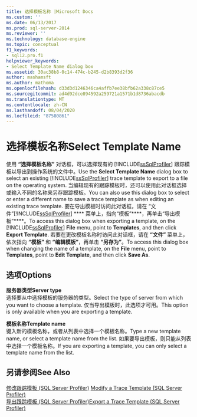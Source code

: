 ```yaml
---
title: 选择模板名称 |Microsoft Docs
ms.custom: ''
ms.date: 06/13/2017
ms.prod: sql-server-2014
ms.reviewer: ''
ms.technology: database-engine
ms.topic: conceptual
f1_keywords:
- sql12.pro.f1
helpviewer_keywords:
- Select Template Name dialog box
ms.assetid: 30ac38b8-0c14-474c-b245-d2b8393d2f36
author: mashamsft
ms.author: mathoma
ms.openlocfilehash: d33d3d1246346ca4affb7ee38bfb62a338c87ce5
ms.sourcegitcommit: ad4d92dce894592a259721a1571b1d8736abacdb
ms.translationtype: MT
ms.contentlocale: zh-CN
ms.lasthandoff: 08/04/2020
ms.locfileid: "87580861"
---
```

# <a name="select-template-name"></a><span data-ttu-id="57004-102">选择模板名称</span><span class="sxs-lookup"><span data-stu-id="57004-102">Select Template Name</span></span>
  <span data-ttu-id="57004-103">使用 **“选择模板名称”** 对话框，可以选择现有的 [!INCLUDE[ssSqlProfiler](../includes/sssqlprofiler-md.md)] 跟踪模板以导出到操作系统的文件中。</span><span class="sxs-lookup"><span data-stu-id="57004-103">Use the **Select Template Name** dialog box to select an existing [!INCLUDE[ssSqlProfiler](../includes/sssqlprofiler-md.md)] trace template to export to a file on the operating system.</span></span> <span data-ttu-id="57004-104">当编辑现有的跟踪模板时，还可以使用此对话框选择或输入不同的名称来另存跟踪模板。</span><span class="sxs-lookup"><span data-stu-id="57004-104">You can also use this dialog box to select or enter a different name to save a trace template as when editing an existing trace template.</span></span> <span data-ttu-id="57004-105">要在导出模板时访问此对话框，请在 “文件”[!INCLUDE[ssSqlProfiler](../includes/sssqlprofiler-md.md)] \*\*\*\* 菜单上，指向“模板”\*\*\*\*，再单击“导出模板”\*\*\*\*。</span><span class="sxs-lookup"><span data-stu-id="57004-105">To access this dialog box when exporting a template, on the [!INCLUDE[ssSqlProfiler](../includes/sssqlprofiler-md.md)] **File** menu, point to **Templates**, and then click **Export Template**.</span></span> <span data-ttu-id="57004-106">若要在更改模板名称时访问此对话框，请在 **“文件”** 菜单上，依次指向 **“模板”** 和 **“编辑模板”**，再单击 **“另存为”**。</span><span class="sxs-lookup"><span data-stu-id="57004-106">To access this dialog box when changing the name of a template, on the **File** menu, point to **Templates**, point to **Edit Template**, and then click **Save As**.</span></span>  
  
## <a name="options"></a><span data-ttu-id="57004-107">选项</span><span class="sxs-lookup"><span data-stu-id="57004-107">Options</span></span>  
 <span data-ttu-id="57004-108">**服务器类型**</span><span class="sxs-lookup"><span data-stu-id="57004-108">**Server type**</span></span>  
 <span data-ttu-id="57004-109">选择要从中选择模板的服务器的类型。</span><span class="sxs-lookup"><span data-stu-id="57004-109">Select the type of server from which you want to choose a template.</span></span> <span data-ttu-id="57004-110">仅当导出模板时，此选项才可用。</span><span class="sxs-lookup"><span data-stu-id="57004-110">This option is only available when you are exporting a template.</span></span>  
  
 <span data-ttu-id="57004-111">**模板名称**</span><span class="sxs-lookup"><span data-stu-id="57004-111">**Template name**</span></span>  
 <span data-ttu-id="57004-112">键入新的模板名称，或者从列表中选择一个模板名称。</span><span class="sxs-lookup"><span data-stu-id="57004-112">Type a new template name, or select a template name from the list.</span></span> <span data-ttu-id="57004-113">如果要导出模板，则只能从列表中选择一个模板名称。</span><span class="sxs-lookup"><span data-stu-id="57004-113">If you are exporting a template, you can only select a template name from the list.</span></span>  
  
## <a name="see-also"></a><span data-ttu-id="57004-114">另请参阅</span><span class="sxs-lookup"><span data-stu-id="57004-114">See Also</span></span>  
 <span data-ttu-id="57004-115">[修改跟踪模板 (SQL Server Profiler)](modify-a-trace-template-sql-server-profiler.md) </span><span class="sxs-lookup"><span data-stu-id="57004-115">[Modify a Trace Template &#40;SQL Server Profiler&#41;](modify-a-trace-template-sql-server-profiler.md) </span></span>  
 [<span data-ttu-id="57004-116">导出跟踪模板 (SQL Server Profiler)</span><span class="sxs-lookup"><span data-stu-id="57004-116">Export a Trace Template &#40;SQL Server Profiler&#41;</span></span>](../tools/sql-server-profiler/export-a-trace-template-sql-server-profiler.md)  
  
  

